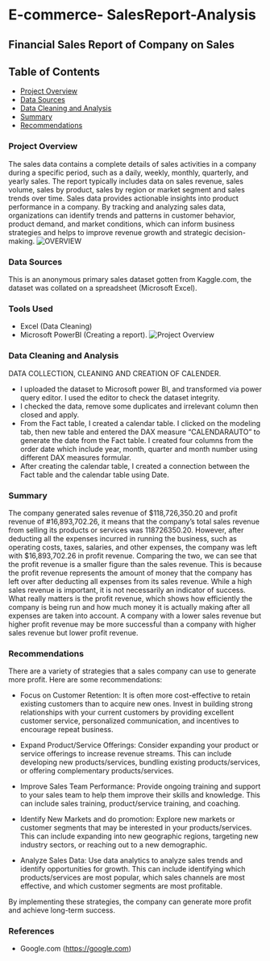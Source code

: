 # E-commerce- SalesReport-Analysis
## Financial Sales Report of Company on Sales
## Table of Contents
- [Project Overview](#project-overview)
- [Data Sources](#data-sources)
- [Data Cleaning and Analysis](#data-cleaning-and-analysis)
-  [Summary](#summary)
-  [Recommendations](#recommendations)
### Project Overview
The sales data contains a complete details of sales activities in a company during a specific period, such as a daily, weekly, monthly, quarterly, and yearly sales. The report typically includes data on sales revenue, sales volume, sales by product, sales by region or market segment and sales trends over time. Sales data provides actionable insights into product performance in a company. By tracking and analyzing sales data, organizations can identify trends and patterns in customer behavior, product demand, and market conditions, which can inform business strategies and helps to improve revenue growth and strategic decision-making.
![OVERVIEW](https://github.com/EuchariaOgonna/Financial-Report-Analysis/assets/105076757/453a1057-8a53-473d-bbaa-a1c948001453)

### Data Sources
This is an anonymous primary sales dataset gotten from Kaggle.com, the dataset was collated on a spreadsheet (Microsoft Excel).

### Tools Used
- Excel (Data Cleaning)
- Microsoft PowerBI (Creating a report).
![Project Overview](https://github.com/EuchariaOgonna/Financial-Report-Analysis/assets/105076757/c4de565b-953e-4368-ac5f-603b7b50c409)

### Data Cleaning and Analysis
DATA COLLECTION, CLEANING AND CREATION OF CALENDER.

- I uploaded the dataset to Microsoft power BI, and transformed via power query editor. I used the editor to check the dataset integrity.
- I checked the data, remove some duplicates and irrelevant column then closed and apply.
- From the Fact table, I created a calendar table. I clicked on the modeling tab, then new table and entered the DAX measure “CALENDARAUTO” to generate the date from the Fact table. I created four columns from the order date which include year, month, quarter and month number using different DAX measures formular.
- After creating the calendar table, I created a connection between the Fact table and the calendar table using Date.

### Summary
The company generated sales revenue of $118,726,350.20 and profit revenue of #16,893,702.26, it means that the company’s total sales revenue from selling its products or services was 118726350.20. However, after deducting all the expenses incurred in running the business, such as operating costs, taxes, salaries, and other expenses, the company was left with $16,893,702.26 in profit revenue. Comparing the two, we can see that the profit revenue is a smaller figure than the sales revenue. This is because the profit revenue represents the amount of money that the company has left over after deducting all expenses from its sales revenue. While a high sales revenue is important, it is not necessarily an indicator of success. What really matters is the profit revenue, which shows how efficiently the company is being run and how much money it is actually making after all expenses are taken into account. A company with a lower sales revenue but higher profit revenue may be more successful than a company with higher sales revenue but lower profit revenue.
### Recommendations
There are a variety of strategies that a sales company can use to generate more profit. Here are some recommendations:

- Focus on Customer Retention: It is often more cost-effective to retain existing customers than to acquire new ones. Invest in building strong relationships with your current customers by providing excellent customer service, personalized communication, and incentives to encourage repeat business.

- Expand Product/Service Offerings: Consider expanding your product or service offerings to increase revenue streams. This can include developing new products/services, bundling existing products/services, or offering complementary products/services.

- Improve Sales Team Performance: Provide ongoing training and support to your sales team to help them improve their skills and knowledge. This can include sales training, product/service training, and coaching.

- Identify New Markets and do promotion: Explore new markets or customer segments that may be interested in your products/services. This can include expanding into new geographic regions, targeting new industry sectors, or reaching out to a new demographic.
- Analyze Sales Data: Use data analytics to analyze sales trends and identify opportunities for growth. This can include identifying which products/services are most popular, which sales channels are most effective, and which customer segments are most profitable.

By implementing these strategies, the company can generate more profit and achieve long-term success.

### References
- Google.com (https://google.com)
